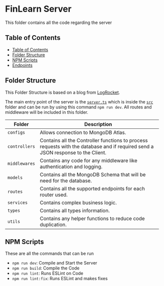 # FinLearn Server

This folder contains all the code regarding the server

## Table of Contents

- [Table of Contents](#table-of-contents)
- [Folder Structure](#folder-structure)
- [NPM Scripts](#npm-scripts)
- [Endpoints](#endpoints)

## Folder Structure

This Folder Structure is based on a blog from [LogRocket](https://blog.logrocket.com/organizing-express-js-project-structure-better-productivity/).

The main entry point of the server is the [`server.ts`](https://github.com/CSCC012023/final-project-s23-agile-avengers/blob/main/server/src/server.ts) which is inside the [`src`](https://github.com/CSCC012023/final-project-s23-agile-avengers/blob/main/server/src) folder and can be run by using this command `npm run dev`. All routes and middleware will be included in this folder.

| Folder        | Description                                                                                                                     |
| ------------- | ------------------------------------------------------------------------------------------------------------------------------- |
| `configs`     | Allows connection to MongoDB Atlas.                                                                                             |
| `controllers` | Contains all the Controller functions to process requests with the database and if required send a JSON response to the Client. |
| `middlewares` | Contains any code for any middleware like authentication and logging.                                                           |
| `models`      | Contains all the MongoDB Schema that will be need for the database.                                                             |
| `routes`      | Contains all the supported endpoints for each router used.                                                                      |
| `services`    | Contains complex business logic.                                                                                                |
| `types`       | Contains all types information.                                                                                                 |
| `utils`       | Contains any helper functions to reduce code duplication.                                                                       |

## NPM Scripts

These are all the commands that can be run

- `npm run dev`: Compile and Start the Server
- `npm run build`: Compile the Code
- `npm run lint`: Runs ESLint on Code
- `npm run lint:fix`: Runs ESLint and makes fixes

